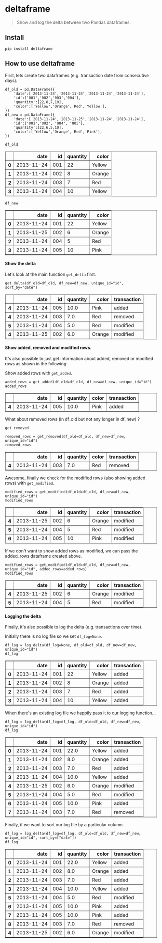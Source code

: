 # deltaframe
> Show and log the delta between two Pandas dataframes.


## Install

`pip install deltaframe`

## How to use deltaframe

First, lets create two dataframes (e.g. transaction date from consecutive days). 

```
df_old = pd.DataFrame({
    'date':['2013-11-24','2013-11-24','2013-11-24','2013-11-24'],
    'id':['001','002','003','004'],
    'quantity':[22,8,7,10],
    'color':['Yellow','Orange','Red','Yellow'],
})
df_new = pd.DataFrame({
    'date':['2013-11-24','2013-11-25','2013-11-24','2013-11-24'],
    'id':['001','002', '004', '005'],
    'quantity':[22,6,5,10],
    'color':['Yellow','Orange','Red','Pink'],
})
```

```
df_old
```




<div>
<style scoped>
    .dataframe tbody tr th:only-of-type {
        vertical-align: middle;
    }

    .dataframe tbody tr th {
        vertical-align: top;
    }

    .dataframe thead th {
        text-align: right;
    }
</style>
<table border="1" class="dataframe">
  <thead>
    <tr style="text-align: right;">
      <th></th>
      <th>date</th>
      <th>id</th>
      <th>quantity</th>
      <th>color</th>
    </tr>
  </thead>
  <tbody>
    <tr>
      <th>0</th>
      <td>2013-11-24</td>
      <td>001</td>
      <td>22</td>
      <td>Yellow</td>
    </tr>
    <tr>
      <th>1</th>
      <td>2013-11-24</td>
      <td>002</td>
      <td>8</td>
      <td>Orange</td>
    </tr>
    <tr>
      <th>2</th>
      <td>2013-11-24</td>
      <td>003</td>
      <td>7</td>
      <td>Red</td>
    </tr>
    <tr>
      <th>3</th>
      <td>2013-11-24</td>
      <td>004</td>
      <td>10</td>
      <td>Yellow</td>
    </tr>
  </tbody>
</table>
</div>



```
df_new
```




<div>
<style scoped>
    .dataframe tbody tr th:only-of-type {
        vertical-align: middle;
    }

    .dataframe tbody tr th {
        vertical-align: top;
    }

    .dataframe thead th {
        text-align: right;
    }
</style>
<table border="1" class="dataframe">
  <thead>
    <tr style="text-align: right;">
      <th></th>
      <th>date</th>
      <th>id</th>
      <th>quantity</th>
      <th>color</th>
    </tr>
  </thead>
  <tbody>
    <tr>
      <th>0</th>
      <td>2013-11-24</td>
      <td>001</td>
      <td>22</td>
      <td>Yellow</td>
    </tr>
    <tr>
      <th>1</th>
      <td>2013-11-25</td>
      <td>002</td>
      <td>6</td>
      <td>Orange</td>
    </tr>
    <tr>
      <th>2</th>
      <td>2013-11-24</td>
      <td>004</td>
      <td>5</td>
      <td>Red</td>
    </tr>
    <tr>
      <th>3</th>
      <td>2013-11-24</td>
      <td>005</td>
      <td>10</td>
      <td>Pink</td>
    </tr>
  </tbody>
</table>
</div>



#### Show the delta

Let's look at the main function `get_delta` first.

```
get_delta(df_old=df_old, df_new=df_new, unique_id="id", sort_by="date")
```




<div>
<style scoped>
    .dataframe tbody tr th:only-of-type {
        vertical-align: middle;
    }

    .dataframe tbody tr th {
        vertical-align: top;
    }

    .dataframe thead th {
        text-align: right;
    }
</style>
<table border="1" class="dataframe">
  <thead>
    <tr style="text-align: right;">
      <th></th>
      <th>date</th>
      <th>id</th>
      <th>quantity</th>
      <th>color</th>
      <th>transaction</th>
    </tr>
  </thead>
  <tbody>
    <tr>
      <th>4</th>
      <td>2013-11-24</td>
      <td>005</td>
      <td>10.0</td>
      <td>Pink</td>
      <td>added</td>
    </tr>
    <tr>
      <th>4</th>
      <td>2013-11-24</td>
      <td>003</td>
      <td>7.0</td>
      <td>Red</td>
      <td>removed</td>
    </tr>
    <tr>
      <th>5</th>
      <td>2013-11-24</td>
      <td>004</td>
      <td>5.0</td>
      <td>Red</td>
      <td>modified</td>
    </tr>
    <tr>
      <th>4</th>
      <td>2013-11-25</td>
      <td>002</td>
      <td>6.0</td>
      <td>Orange</td>
      <td>modified</td>
    </tr>
  </tbody>
</table>
</div>



#### Show added, removed and modified rows.

It's also possible to just get information about added, removed or modified rows as shown in the following:

Show added rows with `get_added`.

```
added_rows = get_added(df_old=df_old, df_new=df_new, unique_id="id")
added_rows
```




<div>
<style scoped>
    .dataframe tbody tr th:only-of-type {
        vertical-align: middle;
    }

    .dataframe tbody tr th {
        vertical-align: top;
    }

    .dataframe thead th {
        text-align: right;
    }
</style>
<table border="1" class="dataframe">
  <thead>
    <tr style="text-align: right;">
      <th></th>
      <th>date</th>
      <th>id</th>
      <th>quantity</th>
      <th>color</th>
      <th>transaction</th>
    </tr>
  </thead>
  <tbody>
    <tr>
      <th>4</th>
      <td>2013-11-24</td>
      <td>005</td>
      <td>10.0</td>
      <td>Pink</td>
      <td>added</td>
    </tr>
  </tbody>
</table>
</div>



What about removed rows (in df_old but not any longer in df_new) ?

`get_removed`

```
removed_rows = get_removed(df_old=df_old, df_new=df_new, unique_id="id")
removed_rows
```




<div>
<style scoped>
    .dataframe tbody tr th:only-of-type {
        vertical-align: middle;
    }

    .dataframe tbody tr th {
        vertical-align: top;
    }

    .dataframe thead th {
        text-align: right;
    }
</style>
<table border="1" class="dataframe">
  <thead>
    <tr style="text-align: right;">
      <th></th>
      <th>date</th>
      <th>id</th>
      <th>quantity</th>
      <th>color</th>
      <th>transaction</th>
    </tr>
  </thead>
  <tbody>
    <tr>
      <th>4</th>
      <td>2013-11-24</td>
      <td>003</td>
      <td>7.0</td>
      <td>Red</td>
      <td>removed</td>
    </tr>
  </tbody>
</table>
</div>



Awesome, finally we check for the modified rows (also showing added rows) with `get_modified`.

```
modified_rows = get_modified(df_old=df_old, df_new=df_new, unique_id="id")
modified_rows
```




<div>
<style scoped>
    .dataframe tbody tr th:only-of-type {
        vertical-align: middle;
    }

    .dataframe tbody tr th {
        vertical-align: top;
    }

    .dataframe thead th {
        text-align: right;
    }
</style>
<table border="1" class="dataframe">
  <thead>
    <tr style="text-align: right;">
      <th></th>
      <th>date</th>
      <th>id</th>
      <th>quantity</th>
      <th>color</th>
      <th>transaction</th>
    </tr>
  </thead>
  <tbody>
    <tr>
      <th>4</th>
      <td>2013-11-25</td>
      <td>002</td>
      <td>6</td>
      <td>Orange</td>
      <td>modified</td>
    </tr>
    <tr>
      <th>5</th>
      <td>2013-11-24</td>
      <td>004</td>
      <td>5</td>
      <td>Red</td>
      <td>modified</td>
    </tr>
    <tr>
      <th>6</th>
      <td>2013-11-24</td>
      <td>005</td>
      <td>10</td>
      <td>Pink</td>
      <td>modified</td>
    </tr>
  </tbody>
</table>
</div>



If we don't want to show added rows as modified, we can pass the added_rows dataframe created above.

```
modified_rows = get_modified(df_old=df_old, df_new=df_new, unique_id="id", added_rows=added_rows)
modified_rows
```




<div>
<style scoped>
    .dataframe tbody tr th:only-of-type {
        vertical-align: middle;
    }

    .dataframe tbody tr th {
        vertical-align: top;
    }

    .dataframe thead th {
        text-align: right;
    }
</style>
<table border="1" class="dataframe">
  <thead>
    <tr style="text-align: right;">
      <th></th>
      <th>date</th>
      <th>id</th>
      <th>quantity</th>
      <th>color</th>
      <th>transaction</th>
    </tr>
  </thead>
  <tbody>
    <tr>
      <th>4</th>
      <td>2013-11-25</td>
      <td>002</td>
      <td>6</td>
      <td>Orange</td>
      <td>modified</td>
    </tr>
    <tr>
      <th>5</th>
      <td>2013-11-24</td>
      <td>004</td>
      <td>5</td>
      <td>Red</td>
      <td>modified</td>
    </tr>
  </tbody>
</table>
</div>



#### Logging the delta
Finally, it's also possible to log the delta (e.g. transactions over time). 

Initially there is no log file so we set `df_log=None`.

```
df_log = log_delta(df_log=None, df_old=df_old, df_new=df_new, unique_id="id")
df_log
```




<div>
<style scoped>
    .dataframe tbody tr th:only-of-type {
        vertical-align: middle;
    }

    .dataframe tbody tr th {
        vertical-align: top;
    }

    .dataframe thead th {
        text-align: right;
    }
</style>
<table border="1" class="dataframe">
  <thead>
    <tr style="text-align: right;">
      <th></th>
      <th>date</th>
      <th>id</th>
      <th>quantity</th>
      <th>color</th>
      <th>transaction</th>
    </tr>
  </thead>
  <tbody>
    <tr>
      <th>0</th>
      <td>2013-11-24</td>
      <td>001</td>
      <td>22</td>
      <td>Yellow</td>
      <td>added</td>
    </tr>
    <tr>
      <th>1</th>
      <td>2013-11-24</td>
      <td>002</td>
      <td>8</td>
      <td>Orange</td>
      <td>added</td>
    </tr>
    <tr>
      <th>2</th>
      <td>2013-11-24</td>
      <td>003</td>
      <td>7</td>
      <td>Red</td>
      <td>added</td>
    </tr>
    <tr>
      <th>3</th>
      <td>2013-11-24</td>
      <td>004</td>
      <td>10</td>
      <td>Yellow</td>
      <td>added</td>
    </tr>
  </tbody>
</table>
</div>



When there's an existing log file we happily pass it to our logging function...

```
df_log = log_delta(df_log=df_log, df_old=df_old, df_new=df_new, unique_id="id")
df_log
```




<div>
<style scoped>
    .dataframe tbody tr th:only-of-type {
        vertical-align: middle;
    }

    .dataframe tbody tr th {
        vertical-align: top;
    }

    .dataframe thead th {
        text-align: right;
    }
</style>
<table border="1" class="dataframe">
  <thead>
    <tr style="text-align: right;">
      <th></th>
      <th>date</th>
      <th>id</th>
      <th>quantity</th>
      <th>color</th>
      <th>transaction</th>
    </tr>
  </thead>
  <tbody>
    <tr>
      <th>0</th>
      <td>2013-11-24</td>
      <td>001</td>
      <td>22.0</td>
      <td>Yellow</td>
      <td>added</td>
    </tr>
    <tr>
      <th>1</th>
      <td>2013-11-24</td>
      <td>002</td>
      <td>8.0</td>
      <td>Orange</td>
      <td>added</td>
    </tr>
    <tr>
      <th>2</th>
      <td>2013-11-24</td>
      <td>003</td>
      <td>7.0</td>
      <td>Red</td>
      <td>added</td>
    </tr>
    <tr>
      <th>3</th>
      <td>2013-11-24</td>
      <td>004</td>
      <td>10.0</td>
      <td>Yellow</td>
      <td>added</td>
    </tr>
    <tr>
      <th>4</th>
      <td>2013-11-25</td>
      <td>002</td>
      <td>6.0</td>
      <td>Orange</td>
      <td>modified</td>
    </tr>
    <tr>
      <th>5</th>
      <td>2013-11-24</td>
      <td>004</td>
      <td>5.0</td>
      <td>Red</td>
      <td>modified</td>
    </tr>
    <tr>
      <th>6</th>
      <td>2013-11-24</td>
      <td>005</td>
      <td>10.0</td>
      <td>Pink</td>
      <td>added</td>
    </tr>
    <tr>
      <th>7</th>
      <td>2013-11-24</td>
      <td>003</td>
      <td>7.0</td>
      <td>Red</td>
      <td>removed</td>
    </tr>
  </tbody>
</table>
</div>



Finally, if we want to sort our log file by a particular column.

```
df_log = log_delta(df_log=df_log, df_old=df_old, df_new=df_new, unique_id="id", sort_by=["date"])
df_log
```




<div>
<style scoped>
    .dataframe tbody tr th:only-of-type {
        vertical-align: middle;
    }

    .dataframe tbody tr th {
        vertical-align: top;
    }

    .dataframe thead th {
        text-align: right;
    }
</style>
<table border="1" class="dataframe">
  <thead>
    <tr style="text-align: right;">
      <th></th>
      <th>date</th>
      <th>id</th>
      <th>quantity</th>
      <th>color</th>
      <th>transaction</th>
    </tr>
  </thead>
  <tbody>
    <tr>
      <th>0</th>
      <td>2013-11-24</td>
      <td>001</td>
      <td>22.0</td>
      <td>Yellow</td>
      <td>added</td>
    </tr>
    <tr>
      <th>1</th>
      <td>2013-11-24</td>
      <td>002</td>
      <td>8.0</td>
      <td>Orange</td>
      <td>added</td>
    </tr>
    <tr>
      <th>2</th>
      <td>2013-11-24</td>
      <td>003</td>
      <td>7.0</td>
      <td>Red</td>
      <td>added</td>
    </tr>
    <tr>
      <th>3</th>
      <td>2013-11-24</td>
      <td>004</td>
      <td>10.0</td>
      <td>Yellow</td>
      <td>added</td>
    </tr>
    <tr>
      <th>5</th>
      <td>2013-11-24</td>
      <td>004</td>
      <td>5.0</td>
      <td>Red</td>
      <td>modified</td>
    </tr>
    <tr>
      <th>6</th>
      <td>2013-11-24</td>
      <td>005</td>
      <td>10.0</td>
      <td>Pink</td>
      <td>added</td>
    </tr>
    <tr>
      <th>7</th>
      <td>2013-11-24</td>
      <td>005</td>
      <td>10.0</td>
      <td>Pink</td>
      <td>added</td>
    </tr>
    <tr>
      <th>8</th>
      <td>2013-11-24</td>
      <td>003</td>
      <td>7.0</td>
      <td>Red</td>
      <td>removed</td>
    </tr>
    <tr>
      <th>4</th>
      <td>2013-11-25</td>
      <td>002</td>
      <td>6.0</td>
      <td>Orange</td>
      <td>modified</td>
    </tr>
  </tbody>
</table>
</div>


